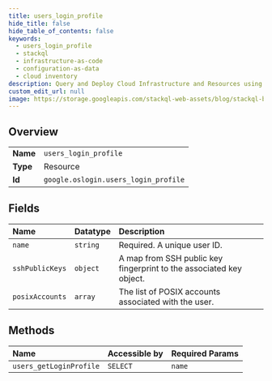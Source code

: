 ```yaml
---
title: users_login_profile
hide_title: false
hide_table_of_contents: false
keywords:
  - users_login_profile
  - stackql
  - infrastructure-as-code
  - configuration-as-data
  - cloud inventory
description: Query and Deploy Cloud Infrastructure and Resources using SQL
custom_edit_url: null
image: https://storage.googleapis.com/stackql-web-assets/blog/stackql-blog-post-featured-image.png
---
```

  
    

## Overview
<table><tbody>
<tr><td><b>Name</b></td><td><code>users_login_profile</code></td></tr>
<tr><td><b>Type</b></td><td>Resource</td></tr>
<tr><td><b>Id</b></td><td><code>google.oslogin.users_login_profile</code></td></tr>
</tbody></table>

## Fields
| Name | Datatype | Description |
|:-----|:---------|:------------|
| `name` | `string` | Required. A unique user ID. |
| `sshPublicKeys` | `object` | A map from SSH public key fingerprint to the associated key object. |
| `posixAccounts` | `array` | The list of POSIX accounts associated with the user. |
## Methods
| Name | Accessible by | Required Params |
|:-----|:--------------|:----------------|
| `users_getLoginProfile` | `SELECT` | `name` |
